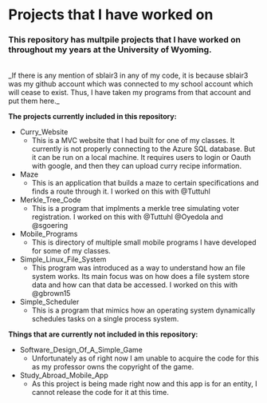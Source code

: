 # Projects that I have worked on

### This repository has multpile projects that I have worked on throughout my years at the University of Wyoming.
<br>
_If there is any mention of sblair3 in any of my code, it is because sblair3 was my github account which was connected to my school account which will cease to exist. Thus, I have taken my programs from that account and put them here._
<br>

**The projects currently included in this repository:**

- Curry_Website
  - This is a MVC website that I had built for one of my classes. It currently is not properly connecting to the Azure SQL database. But it can be run on a local machine. It requires users to login or Oauth with google, and then they can upload curry recipe information.
- Maze
  - This is an application that builds a maze to certain specifications and finds a route through it. I worked on this with @Tuttuhl 
- Merkle_Tree_Code
  - This is a program that implments a merkle tree simulating voter registration. I worked on this with @Tuttuhl @Oyedola and @sgoering
- Mobile_Programs
  - This is directory of multiple small mobile programs I have developed for some of my classes. 
- Simple_Linux_File_System
  - This program was introduced as a way to understand how an file system works. Its main focus was on how does a file system store data and how can that data be accessed. I worked on this with @gbrown15
- Simple_Scheduler
  - This is a program that mimics how an operating system dynamically schedules tasks on a single process system.

**Things that are currently not included in this repository:**
- Software_Design_Of_A_Simple_Game
  - Unfortunately as of right now I am unable to acquire the code for this as my professor owns the copyright of the game.
- Study_Abroad_Mobile_App
  - As this project is being made right now and this app is for an entity, I cannot release the code for it at this time. 
